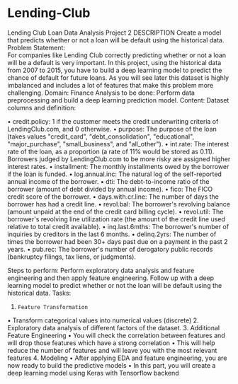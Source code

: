 # Lending-Club
Lending Club Loan Data Analysis
Project 2 
DESCRIPTION
Create a model that predicts whether or not a loan will be default using the historical data.
Problem Statement:  
For companies like Lending Club correctly predicting whether or not a loan will be a default is very important. In this project, using the historical data from 2007 to 2015, you have to build a deep learning model to predict the chance of default for future loans. As you will see later this dataset is highly imbalanced and includes a lot of features that make this problem more challenging.
Domain: Finance
Analysis to be done: Perform data preprocessing and build a deep learning prediction model. 
Content: 
Dataset columns and definition:
 
•	credit.policy: 1 if the customer meets the credit underwriting criteria of LendingClub.com, and 0 otherwise.
•	purpose: The purpose of the loan (takes values "credit_card", "debt_consolidation", "educational", "major_purchase", "small_business", and "all_other").
•	int.rate: The interest rate of the loan, as a proportion (a rate of 11% would be stored as 0.11). Borrowers judged by LendingClub.com to be more risky are assigned higher interest rates.
•	installment: The monthly installments owed by the borrower if the loan is funded.
•	log.annual.inc: The natural log of the self-reported annual income of the borrower.
•	dti: The debt-to-income ratio of the borrower (amount of debt divided by annual income).
•	fico: The FICO credit score of the borrower.
•	days.with.cr.line: The number of days the borrower has had a credit line.
•	revol.bal: The borrower's revolving balance (amount unpaid at the end of the credit card billing cycle).
•	revol.util: The borrower's revolving line utilization rate (the amount of the credit line used relative to total credit available).
•	inq.last.6mths: The borrower's number of inquiries by creditors in the last 6 months.
•	delinq.2yrs: The number of times the borrower had been 30+ days past due on a payment in the past 2 years.
•	pub.rec: The borrower's number of derogatory public records (bankruptcy filings, tax liens, or judgments).
 
Steps to perform:
Perform exploratory data analysis and feature engineering and then apply feature engineering. Follow up with a deep learning model to predict whether or not the loan will be default using the historical data.
Tasks:
1.     Feature Transformation
•	Transform categorical values into numerical values (discrete)
2.     Exploratory data analysis of different factors of the dataset.
3.     Additional Feature Engineering
•	You will check the correlation between features and will drop those features which have a strong correlation
•	This will help reduce the number of features and will leave you with the most relevant features
4.     Modeling
•	After applying EDA and feature engineering, you are now ready to build the predictive models
•	In this part, you will create a deep learning model using Keras with Tensorflow backend
